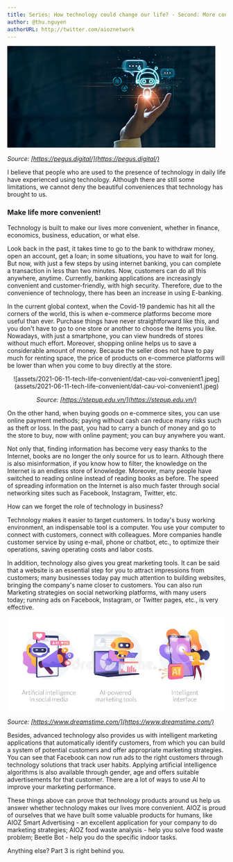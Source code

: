 ```yaml
---
title: Series: How technology could change our life? - Second: More convenient
author: @thu.nguyen
authorURL: http://twitter.com/aioznetwork
---
```


![assets/2021-06-11-tech-life-convenient/shutterstock_1639774756.jpeg](assets/2021-06-11-tech-life-convenient/shutterstock_1639774756.jpeg)
<!--truncate-->

*Source: [https://pegus.digital/](https://pegus.digital/)*

I believe that people who are used to the presence of technology in daily life have experienced using technology. Although there are still some limitations, we cannot deny the beautiful conveniences that technology has brought to us.

### Make life more convenient!

Technology is built to make our lives more convenient, whether in finance, economics, business, education, or what else.

Look back in the past, it takes time to go to the bank to withdraw money, open an account, get a loan; in some situations, you have to wait for long. But now, with just a few steps by using internet banking, you can complete a transaction in less than two minutes. Now, customers can do all this anywhere, anytime. Currently, banking applications are increasingly convenient and customer-friendly, with high security. Therefore, due to the convenience of technology, there has been an increase in using E-banking.

In the current global context, when the Covid-19 pandemic has hit all the corners of the world, this is when e-commerce platforms become more useful than ever. Purchase things have never straightforward like this, and you don't have to go to one store or another to choose the items you like. Nowadays, with just a smartphone, you can view hundreds of stores without much effort. Moreover, shopping online helps us to save a considerable amount of money. Because the seller does not have to pay much for renting space, the price of products on e-commerce platforms will be lower than when you come to buy directly at the store.

<center>
![assets/2021-06-11-tech-life-convenient/dat-cau-voi-convenient1.jpeg](assets/2021-06-11-tech-life-convenient/dat-cau-voi-convenient1.jpeg)

*Source: [https://stepup.edu.vn/](https://stepup.edu.vn/)*
</center>

On the other hand, when buying goods on e-commerce sites, you can use online payment methods; paying without cash can reduce many risks such as theft or loss. In the past, you had to carry a bunch of money and go to the store to buy, now with online payment; you can buy anywhere you want.

Not only that, finding information has become very easy thanks to the Internet, books are no longer the only source for us to learn. Although there is also misinformation, if you know how to filter, the knowledge on the Internet is an endless store of knowledge. Moreover, many people have switched to reading online instead of reading books as before. The speed of spreading information on the Internet is also much faster through social networking sites such as Facebook, Instagram, Twitter, etc.

How can we forget the role of technology in business?

Technology makes it easier to target customers. In today's busy working environment, an indispensable tool is a computer. You use your computer to connect with customers, connect with colleagues. More companies handle customer service by using e-mail, phone or chatbot, etc., to optimize their operations, saving operating costs and labor costs.

In addition, technology also gives you great marketing tools. It can be said that a website is an essential step for you to attract impressions from customers; many businesses today pay much attention to building websites, bringing the company's name closer to customers. You can also run Marketing strategies on social networking platforms, with many users today; running ads on Facebook, Instagram, or Twitter pages, etc., is very effective.

![assets/2021-06-11-tech-life-convenient/mobile-intelligent-interface-automated-seo-advertisement-artificial-intelligence-social-media-ai-powered-marketing-tools-168578530.jpeg](assets/2021-06-11-tech-life-convenient/mobile-intelligent-interface-automated-seo-advertisement-artificial-intelligence-social-media-ai-powered-marketing-tools-168578530.jpeg)

*Source: [https://www.dreamstime.com/](https://www.dreamstime.com/)*

Besides, advanced technology also provides us with intelligent marketing applications that automatically identify customers, from which you can build a system of potential customers and offer appropriate marketing strategies. You can see that Facebook can now run ads to the right customers through technology solutions that track user habits. Applying artificial intelligence algorithms is also available through gender, age and offers suitable advertisements for that customer. There are a lot of ways to use AI to improve your marketing performance.

These things above can prove that technology products around us help us answer whether technology makes our lives more convenient.  AIOZ is proud of ourselves that we have built some valuable products for humans, like AIOZ Smart Advertising - an excellent application for your company to do marketing strategies; AIOZ food waste analysis - help you solve food waste problem; Beetle Bot -  help you do the specific indoor tasks.

Anything else? Part 3 is right behind you.
